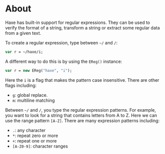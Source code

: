 # About

Haxe has built-in support for regular expressions. They can be used to verify the format of a string, transform a string or extract some regular data from a given text.

To create a regular expression, type between `~/` and `/`:

```haxe
var r = ~/haxe/i;
```

A different way to do this is by using the `EReg()` instance:

```haxe
var r = new EReg("haxe", "i");
```

Here the `i` is a flag that makes the pattern case insensitive. There are other flags including:

- `g`: global replace.
- `m`: multiline matching

Between `~/` and `/`, you type the regular expression patterns. For example, you want to look for a string that contains letters from A to Z. Here we can use the range pattern `[A-Z]`. There are many expression patterns including:

- `.`: any character
- `*`: repeat zero or more
- `+`: repeat one or more
- `[A-Z0-9]`: character ranges
